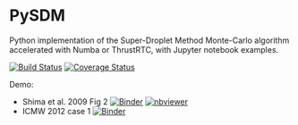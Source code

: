 # PySDM
Python implementation of the Super-Droplet Method Monte-Carlo algorithm accelerated with Numba or ThrustRTC, with Jupyter notebook examples.

[![Build Status](https://travis-ci.org/atmos-cloud-sim-uj/PySDM.svg?branch=master)](https://travis-ci.org/atmos-cloud-sim-uj/PySDM)
[![Coverage Status](https://img.shields.io/codecov/c/github/atmos-cloud-sim-uj/PySDM/master.svg)](https://codecov.io/github/atmos-cloud-sim-uj/PySDM?branch=master)

Demo:
- Shima et al. 2009 Fig 2 
  [![Binder](https://mybinder.org/badge_logo.svg)](https://mybinder.org/v2/gh/atmos-cloud-sim-uj/PySDM.git/master?filepath=examples%2FShima_et_al_2009_Fig_2/demo.ipynb)
  [![nbviewer](https://camo.githubusercontent.com/bfeb5472ee3df9b7c63ea3b260dc0c679be90b97/68747470733a2f2f696d672e736869656c64732e696f2f62616467652f72656e6465722d6e627669657765722d6f72616e67652e7376673f636f6c6f72423d66333736323626636f6c6f72413d346434643464)](https://nbviewer.jupyter.org/github/atmos-cloud-sim-uj/PySDM/blob/master/examples/Shima_et_al_2009_Fig_2/demo.ipynb)
- ICMW 2012 case 1
  [![Binder](https://mybinder.org/badge_logo.svg)](https://mybinder.org/v2/gh/atmos-cloud-sim-uj/PySDM.git/master?filepath=examples%2FICMW_2012_case_1/demo.ipynb)
